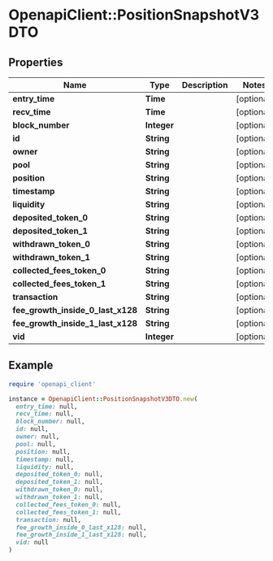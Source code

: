 # OpenapiClient::PositionSnapshotV3DTO

## Properties

| Name | Type | Description | Notes |
| ---- | ---- | ----------- | ----- |
| **entry_time** | **Time** |  | [optional] |
| **recv_time** | **Time** |  | [optional] |
| **block_number** | **Integer** |  | [optional] |
| **id** | **String** |  | [optional] |
| **owner** | **String** |  | [optional] |
| **pool** | **String** |  | [optional] |
| **position** | **String** |  | [optional] |
| **timestamp** | **String** |  | [optional] |
| **liquidity** | **String** |  | [optional] |
| **deposited_token_0** | **String** |  | [optional] |
| **deposited_token_1** | **String** |  | [optional] |
| **withdrawn_token_0** | **String** |  | [optional] |
| **withdrawn_token_1** | **String** |  | [optional] |
| **collected_fees_token_0** | **String** |  | [optional] |
| **collected_fees_token_1** | **String** |  | [optional] |
| **transaction** | **String** |  | [optional] |
| **fee_growth_inside_0_last_x128** | **String** |  | [optional] |
| **fee_growth_inside_1_last_x128** | **String** |  | [optional] |
| **vid** | **Integer** |  | [optional] |

## Example

```ruby
require 'openapi_client'

instance = OpenapiClient::PositionSnapshotV3DTO.new(
  entry_time: null,
  recv_time: null,
  block_number: null,
  id: null,
  owner: null,
  pool: null,
  position: null,
  timestamp: null,
  liquidity: null,
  deposited_token_0: null,
  deposited_token_1: null,
  withdrawn_token_0: null,
  withdrawn_token_1: null,
  collected_fees_token_0: null,
  collected_fees_token_1: null,
  transaction: null,
  fee_growth_inside_0_last_x128: null,
  fee_growth_inside_1_last_x128: null,
  vid: null
)
```

